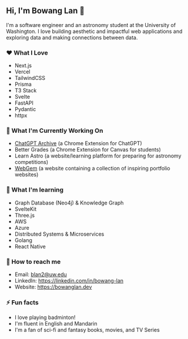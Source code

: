 ## Hi, I'm Bowang Lan 👋

I'm a software engineer and an astronomy student at the University of Washington. I love building aesthetic and impactful web applications and exploring data and making connections between data. 

### ❤️ What I Love 

- Next.js
- Vercel
- TailwindCSS
- Prisma
- T3 Stack
- Svelte
- FastAPI
- Pydantic
- httpx

### 🎯 What I'm Currently Working On

- [ChatGPT Archive](https://chatgptarchive.dev/) (a Chrome Extension for ChatGPT)
- Better Grades (a Chrome Extension for Canvas for students)
- Learn Astro (a website/learning platform for preparing for astronomy competitions)
- [WebGem](https://webgem.club/) (a website containing a collection of inspiring portfolio websites)

### 🌱 What I'm learning

- Graph Database (Neo4j) & Knowledge Graph
- SvelteKit
- Three.js
- AWS
- Azure
- Distributed Systems & Microservices
- Golang
- React Native

### 💬 How to reach me

- Email: blan2@uw.edu
- LinkedIn: https://linkedin.com/in/bowang-lan
- Website: https://bowanglan.dev

### ⚡ Fun facts

- I love playing badminton!
- I'm fluent in English and Mandarin
- I'm a fan of sci-fi and fantasy books, movies, and TV Series


<!--
**BowangLan/BowangLan** is a ✨ _special_ ✨ repository because its `README.md` (this file) appears on your GitHub profile.

## 🔭 What I'm working on

- [ChatGPT-Archive](https://github.com/BowangLan/ChatGPT-Archive): A Chrome extension for ChatGPT that boosts user productivity and accessibility
- [Music Player](https://github.com/BowangLan/Music-Player): A dynamic music search and playback website using Next.js and Web Audio API
- [HeliolinC Investigation](https://github.com/BowangLan/HeliolinC-Investigation): A simulation and evaluation of the HelioLinc algorithm for detecting trans-Neptunian objects

Here are some ideas to get you started:

- 🔭 I’m currently working on ...
- 🌱 I’m currently learning ...
- 👯 I’m looking to collaborate on ...
- 🤔 I’m looking for help with ...
- 💬 Ask me about ...
- 📫 How to reach me: ...
- 😄 Pronouns: ...
- ⚡ Fun fact: ...
-->
